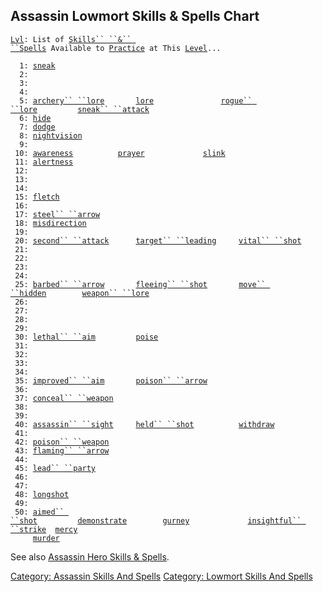 ## Assassin Lowmort Skills & Spells Chart

[`Lvl`](Level "wikilink")`: List of `[`Skills`` ``&`` ``Spells`](:Category:_Skills_And_Spells "wikilink")` Available to `[`Practice`](Practice "wikilink")` at This `[`Level`](Level "wikilink")`...`  
`     `  
`  1: `[`sneak`](Sneak "wikilink")  
`  2: `  
`  3: `  
`  4: `  
`  5: `[`archery`` ``lore`](Archery_Lore "wikilink")`       `[`lore`](Lore "wikilink")`               `[`rogue`` ``lore`](Rogue_Lore "wikilink")`         `[`sneak`` ``attack`](Sneak_Attack "wikilink")  
`  6: `[`hide`](Hide "wikilink")  
`  7: `[`dodge`](Dodge "wikilink")  
`  8: `[`nightvision`](Nightvision "wikilink")  
`  9: `  
` 10: `[`awareness`](Awareness_(command/skill) "wikilink")`          `[`prayer`](Prayer "wikilink")`             `[`slink`](Slink "wikilink")  
` 11: `[`alertness`](Alertness "wikilink")  
` 12: `  
` 13: `  
` 14: `  
` 15: `[`fletch`](Fletch "wikilink")  
` 16: `  
` 17: `[`steel`` ``arrow`](Steel_Arrow "wikilink")  
` 18: `[`misdirection`](Misdirection "wikilink")  
` 19: `  
` 20: `[`second`` ``attack`](Second_Attack "wikilink")`      `[`target`` ``leading`](Target_Leading "wikilink")`     `[`vital`` ``shot`](Vital_Shot "wikilink")  
` 21: `  
` 22: `  
` 23: `  
` 24: `  
` 25: `[`barbed`` ``arrow`](Barbed_Arrow "wikilink")`       `[`fleeing`` ``shot`](Fleeing_Shot "wikilink")`       `[`move`` ``hidden`](Move_Hidden "wikilink")`        `[`weapon`` ``lore`](Weapon_Lore "wikilink")  
` 26: `  
` 27: `  
` 28: `  
` 29: `  
` 30: `[`lethal`` ``aim`](Lethal_Aim "wikilink")`         `[`poise`](Poise "wikilink")  
` 31: `  
` 32: `  
` 33: `  
` 34: `  
` 35: `[`improved`` ``aim`](Improved_Aim "wikilink")`       `[`poison`` ``arrow`](Poison_Arrow "wikilink")  
` 36: `  
` 37: `[`conceal`` ``weapon`](Conceal_Weapon "wikilink")  
` 38: `  
` 39: `  
` 40: `[`assassin`` ``sight`](Assassin_Sight "wikilink")`     `[`held`` ``shot`](Held_Shot "wikilink")`          `[`withdraw`](Withdraw_(skill) "wikilink")  
` 41: `  
` 42: `[`poison`` ``weapon`](Poison_Weapon "wikilink")  
` 43: `[`flaming`` ``arrow`](Flaming_Arrow "wikilink")  
` 44: `  
` 45: `[`lead`` ``party`](Lead_Party "wikilink")  
` 46: `  
` 47: `  
` 48: `[`longshot`](Longshot "wikilink")  
` 49: `  
` 50: `[`aimed`` ``shot`](Aimed_Shot "wikilink")`         `[`demonstrate`](Demonstrate "wikilink")`        `[`gurney`](Gurney "wikilink")`             `[`insightful`` ``strike`](Insightful_Strike "wikilink")`  `[`mercy`](Mercy "wikilink")  
`     `[`murder`](Murder "wikilink")

See also [Assassin Hero Skills &
Spells](:Category:_Assassin_Hero_Skills_And_Spells "wikilink").

[Category: Assassin Skills And
Spells](Category:_Assassin_Skills_And_Spells "wikilink") [Category:
Lowmort Skills And
Spells](Category:_Lowmort_Skills_And_Spells "wikilink")
